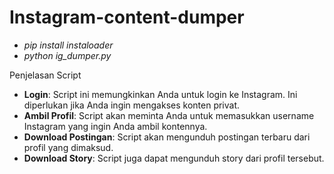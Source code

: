 # Instagram-content-dumper

- *pip install instaloader*
- *python ig_dumper.py*

Penjelasan Script
- **Login**: Script ini memungkinkan Anda untuk login ke Instagram. Ini diperlukan jika Anda ingin mengakses konten privat.
- **Ambil Profil**: Script akan meminta Anda untuk memasukkan username Instagram yang ingin Anda ambil kontennya.
- **Download Postingan**: Script akan mengunduh postingan terbaru dari profil yang dimaksud.
- **Download Story**: Script juga dapat mengunduh story dari profil tersebut.
